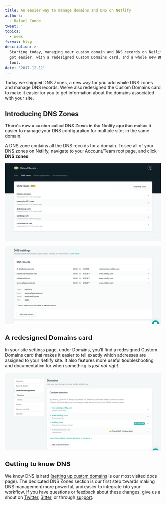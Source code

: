 ```yaml
---
title: An easier way to manage domains and DNS on Netlify
authors:
  - Rafael Conde
tweet: ''
topics:
  - news
format: blog
description: >-
  Starting today, managing your custom domain and DNS records on Netlify just
  got easier, with a redesigned Custom Domains card, and a whole new DNS zones
  tool.
date: '2017-12-19'
---
```


Today we shipped DNS Zones, a new way for you add whole DNS zones and manage DNS
records. We’ve also redesigned the Custom Domains card to make it easier for you
to get information about the domains associated with your site.

## Introducing DNS Zones

There's now a section called DNS Zones in the Netlify app that makes it easier to
manage your DNS configuration for multiple sites in the same domain.

A DNS zone contains all the DNS records for a domain. To see all of your DNS
zones on Netlify, navigate to your Account/Team root page, and click **DNS
zones**.

![The new DNS Zone Panel](/v3/img/blog/domains-dns-zones@2x.png)

![DNS Records](/v3/img/blog/domains-dns-settings@2x.png)

## A redesigned Domains card

In your site settings page, under Domains, you’ll find a redesigned Custom
Domains card that makes it easier to tell exactly which addresses are assigned
to your Netlify site. It also features more useful troubleshooting and
documentation for when something is _just not right_.

![Redesigned Custom Domains Card](/v3/img/blog/domains-settings@2x.png)

## Getting to know DNS

We know DNS is hard
([setting up custom domains](https://www.netlify.com/docs/custom-domains/) is
our most visited docs page). The dedicated DNS Zones section is our first step
towards making DNS management more powerful, and easier to integrate into your
workflow. If you have questions or feedback about these changes, give us a shout
on [Twitter](https://twitter.com/netlify),
[Gitter](https://gitter.im/netlify/community), or through
[support](https://www.netlify.com/support/).
